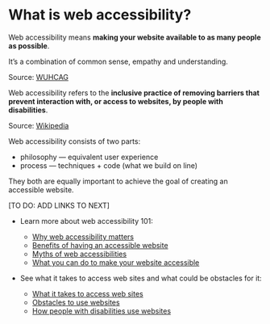 # What is web accessibility?

Web accessibility means **making your website available to as many people as possible**.

It’s a combination of common sense, empathy and understanding. 

Source: [WUHCAG](https://www.wuhcag.com/what-is-web-accessibility/)

Web accessibility refers to the **inclusive practice of removing barriers that prevent interaction with, or access to websites, by people with disabilities**.

Source: [Wikipedia](https://en.wikipedia.org/wiki/Web_accessibility)

Web accessibility consists of two parts:

- philosophy &mdash; equivalent user experience
- process &mdash; techniques + code (what we build on line)

They both are equally important to achieve the goal of creating an accessible website.

[TO DO:  ADD LINKS TO NEXT]
- Learn more about web accessibility 101:
  - [Why web accessibility matters](global--why-accessibility-matters.md)
  - [Benefits of having an accessible website](global--benefits-of-accessible-websites.md)
  - [Myths of web accessibilities](global--why-accessibility-matters.md)
  - [What you can do to make your website accessible](global--implement-accessibility.md)

- See what it takes to access web sites and what could be obstacles for it:
  - [What it takes to access web sites](global--access-web-sites.md)
  - [Obstacles to use websites](LINK)
  - [How people with disabilities use websites](LINK)
